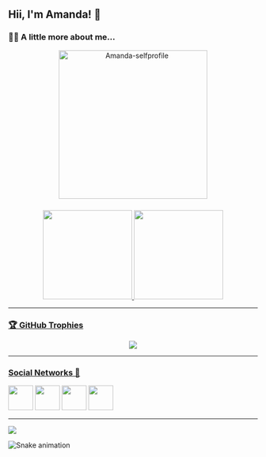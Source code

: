 ## Hii, I'm Amanda! 💮

### 👩‍💻 A little more about me...
<div align="center">
  <img align="center" alt="Amanda-selfprofile" height="300"  src="https://user-images.githubusercontent.com/72527935/187032334-6af8de5c-4091-4876-8e6e-1e31bae3aaba.png">
</div>

###

<div align="center">
  <a href="https://github.com/amndalsr">
  <img height="180em" src="https://github-readme-stats.vercel.app/api?username=amndalsr&show_icons=true&theme=dracula&include_all_commits=true&count_private=true"/>
  <img height="180em" src="https://github-readme-stats.vercel.app/api/top-langs/?username=amndalsr&layout=compact&langs_count=7&theme=dracula"/>
</div>

---

### 🏆 GitHub Trophies
<div align="center">
<img src="https://github-profile-trophy.vercel.app/?username=amndalsr&theme=radical&no-frame=true&no-bg=false&margin-w=4">
</div>

---

### **Social Networks 💭**

<div>
 <a href="https://www.linkedin.com/in/amanda-laís-757ba9209"> <img height="50" src="https://user-images.githubusercontent.com/72527935/187031893-1b150a7d-32e5-4536-98d8-5da7fee15ad1.png" ></a>
 <a href="https://github.com/amndalsr"> <img height="50" src="https://user-images.githubusercontent.com/72527935/187031871-8b6ee618-730e-48e5-9e98-fef2e2f8f4c1.png"></a>
 <a href="https://instagram.com/amnda.lsr"> <img height="50" src="https://user-images.githubusercontent.com/72527935/187031878-b5ac7097-2077-44f4-badf-6ab6564ddb95.png"></a>
 <a href="https://twitter.com/amndallsr"> <img height="50" src="https://user-images.githubusercontent.com/72527935/187031892-12f80728-0b4a-4abd-9fd8-0ed789708c3a.png"></a>
</div>

---
[![](https://visitcount.itsvg.in/api?id=amndalsr&icon=5&color=0)](https://visitcount.itsvg.in)
  
  ![Snake animation](https://github.com/amndalsr/amndalsr/blob/output/github-contribution-grid-snake.svg)

